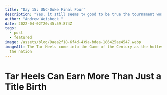 ```yaml
---
title: "Day 15: UNC-Duke Final Four"
description: "Yes, it still seems to good to be true the tournament worked out like this "
author: "Andrew Weisbeck "
date: 2022-04-02T20:45:59.874Z
tags:
  - post
  - featured
image: /assets/blog/9aea2f18-6f4d-439a-bdea-186425ae4547.webp
imageAlt: The Tar Heels come into the Game of the Century as the hottest team in
  the nation
---
```

# Tar Heels Can Earn More Than Just a Title Birth